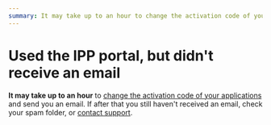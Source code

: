 ```yaml
---
summary: It may take up to an hour to change the activation code of your applications. If you haven't received an email, check your spam folder, or contact support@outsystems.com.
---
```


# Used the IPP portal, but didn't receive an email

**It may take up to an hour** to [change the activation code of your applications](https://success.outsystems.com/Support/Enterprise_Customers/Licensing/Intellectual_Property_Protection_(IPP)/01_What_is_IPP_(Intellectual_Property_Protection)) and send you an email. If after that you still haven't received an email, check your spam folder, or [contact support](https://success.outsystems.com/Support/Enterprise_Customers/OutSystems_Support/01_Contact_OutSystems_technical_support).

